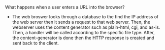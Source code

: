 What happens when a user enters a URL into the browser?
 * The web broswer looks through a database to the find the IP address of the web server then it sends a request to that web server.
    Then, the webserver uses the content generator such as plain-html, cgi, and as-is. Then, a handler will be called according to the
     specific file type. After, the content-generator is done then the HTTP response is created and sent back to the client.    <!-- answer -->